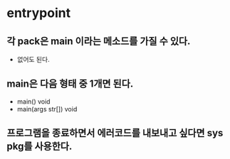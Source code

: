 # entrypoint

## 각 pack은 main 이라는 메소드를 가질 수 있다.
* 없어도 된다.

## main은 다음 형태 중 1개면 된다.
* main() void
* main(args str[]) void

## 프로그램을 종료하면서 에러코드를 내보내고 싶다면 sys pkg를 사용한다.
